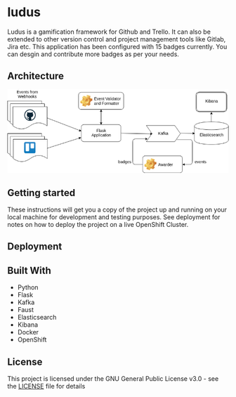 # ludus
Ludus is a gamification framework for Github and Trello. It can also be extended to other version control and project management tools like Gitlab, Jira etc. This application has been configured with 15 badges currently. You can desgin and contribute more badges as per your needs. 

## Architecture

![architecture](/docs/architecture.png)

## Getting started

These instructions will get you a copy of the project up and running on your local machine for development and testing purposes. See deployment for notes on how to deploy the project on a live OpenShift Cluster.

## Deployment
	

## Built With

* Python
* Flask
* Kafka
* Faust
* Elasticsearch
* Kibana
* Docker 
* OpenShift

## License

This project is licensed under the GNU General Public License v3.0 - see the [LICENSE](https://github.com/akhil-rane/ludus/blob/master/LICENSE) file for details
